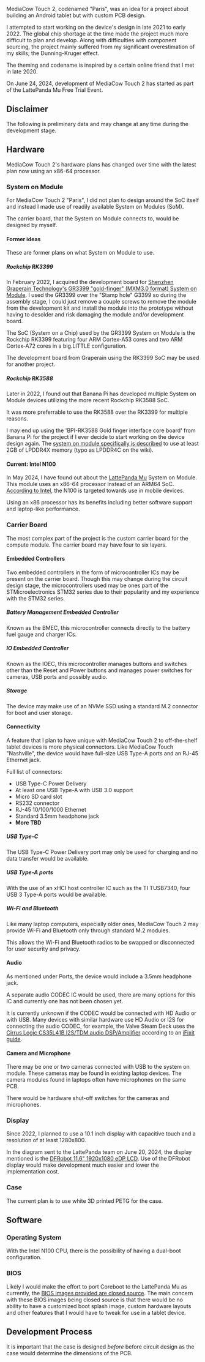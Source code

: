 MediaCow Touch 2, codenamed "Paris", was an idea for a project about building an Android tablet but with custom PCB design.

I attempted to start working on the device's design in late 2021 to early 2022. The global chip shortage at the time made the project much more difficult to plan and develop. Along with difficulties with component sourcing, the project mainly suffered from my significant overestimation of my skills; the Dunning-Kruger effect. 

The theming and codename is inspired by a certain online friend that I met in late 2020.

On June 24, 2024, development of MediaCow Touch 2 has started as part of the LattePanda Mu Free Trial Event.

## Disclaimer
The following is preliminary data and may change at any time during the development stage. 

## Hardware
MediaCow Touch 2's hardware plans has changed over time with the latest plan now using an x86-64 processor.

### System on Module
For MediaCow Touch 2 "Paris", I did not plan to design around the SoC itself and instead I made use of readily available System on Modules (SoM).

The carrier board, that the System on Module connects to, would be designed by myself. 

#### Former ideas
These are former plans on what System on Module to use. 

##### Rockchip RK3399
In February 2022, I acquired the development board for [Shenzhen Graperain Technology's GR3399 "gold-finger" (MXM3.0 format) System on Module](https://www.graperain.com/ARM-Embedded-RK3399-Development-Board/). I used the GR3399 over the "Stamp hole" G3399 so during the assembly stage, I could just remove a couple screws to remove the module from the development kit and install the module into the prototype without having to desolder and risk damaging the module and/or development board.

The SoC (System on a Chip) used by the GR3399 System on Module is the Rockchip RK3399 featuring four ARM Cortex-A53 cores and two ARM Cortex-A72 cores in a big.LITTLE configuration.

The development board from Graperain using the RK3399 SoC may be used for another project.

##### Rockchip RK3588
Later in 2022, I found out that Banana Pi has developed multiple System on Module devices utilizing the more recent Rockchip RK3588 SoC.

It was more preferrable to use the RK3588 over the RK3399 for multiple reasons. 

I may end up using the 'BPI-RK3588 Gold finger interface core board' from Banana Pi for the project if I ever decide to start working on the device design again. The [system on module specifically is described](https://wiki.banana-pi.org/BPI-RK3588_Core_board_and_development_Kit) to use at least 2GB of LPDDR4X memory (typo as LPDDR4C on the wiki).


#### Current: Intel N100
In May 2024, I have found out about the [LattePanda Mu](https://www.lattepanda.com/lattepanda-mu) System on Module. This module uses an x86-64 processor instead of an ARM64 SoC. [According to Intel](https://ark.intel.com/content/www/us/en/ark/products/231803/intel-processor-n100-6m-cache-up-to-3-40-ghz.html), the N100 is targeted towards use in mobile devices.

Using an x86 processor has its benefits including better software support and laptop-like performance.

### Carrier Board
The most complex part of the project is the custom carrier board for the compute module. The carrier board may have four to six layers. 

#### Embedded Controllers
Two embedded controllers in the form of microcontroller ICs may be present on the carrier board. Though this may change during the circuit design stage, the microcontrollers used may be ones part of the STMicroelectronics STM32 series due to their popularity and my experience with the STM32 series.

##### Battery Management Embedded Controller
Known as the BMEC, this microcontroller connects directly to the battery fuel gauge and charger ICs.

##### IO Embedded Controller
Known as the IOEC, this microcontroller manages buttons and switches other than the Reset and Power buttons and manages power switches for cameras, USB ports and possibly audio.

##### Storage
The device may make use of an NVMe SSD using a standard M.2 connector for boot and user storage.

#### Connectivity
A feature that I plan to have unique with MediaCow Touch 2 to off-the-shelf tablet devices is more physical connectors. Like MediaCow Touch "Nashville", the device would have full-size USB Type-A ports and an RJ-45 Ethernet jack.

Full list of connectors:

- USB Type-C Power Delivery
- At least one USB Type-A with USB 3.0 support
- Micro SD card slot
- RS232 connector
- RJ-45 10/100/1000 Ethernet
- Standard 3.5mm headphone jack
- **More TBD**

##### USB Type-C
The USB Type-C Power Delivery port may only be used for charging and no data transfer would be available.

##### USB Type-A ports
With the use of an xHCI host controller IC such as the TI TUSB7340, four USB 3 Type-A ports would be available.

##### Wi-Fi and Bluetooth
Like many laptop computers, especially older ones, MediaCow Touch 2 may provide Wi-Fi and Bluetooth only through standard M.2 modules.

This allows the Wi-Fi and Bluetooth radios to be swapped or disconnected for user security and privacy.

#### Audio
As mentioned under Ports, the device would include a 3.5mm headphone jack. 

A separate audio CODEC IC would be used, there are many options for this IC and currently one has not been chosen yet.

It is currently unknown if the CODEC would be connected with HD Audio or with USB. Many devices with similar hardware use HD Audio or I2S for connecting the audio CODEC, for example, the Valve Steam Deck uses the [Cirrus Logic CS35L41B I2S/TDM audio DSP/Amplifier](https://www.cirrus.com/products/cs35l41/) according to an [iFixit guide](https://www.ifixit.com/Guide/Steam+Deck+Chip+ID/147811).

#### Camera and Microphone
There may be one or two cameras connected with USB to the system on module. These cameras may be found in existing laptop devices. The camera modules found in laptops often have microphones on the same PCB.

There would be hardware shut-off switches for the cameras and microphones.

### Display
Since 2022, I planned to use a 10.1 inch display with capacitive touch and a resolution of at least 1280x800.

In the diagram sent to the LattePanda team on June 20, 2024, the display mentioned is the [DFRobot 11.6" 1920x1080 eDP LCD](https://www.dfrobot.com/product-2794.html). Use of the DFRobot display would make development much easier and lower the implementation cost.

### Case
The current plan is to use white 3D printed PETG for the case.

## Software

### Operating System
With the Intel N100 CPU, there is the possibility of having a dual-boot configuration.

### BIOS
Likely I would make the effort to port Coreboot to the LattePanda Mu as currently, the [BIOS images provided are closed source](https://github.com/LattePandaTeam/LattePanda-Mu/tree/main/Softwares/BIOS). The main concern with these BIOS images being closed source is that there would be no ability to have a customized boot splash image, custom hardware layouts and other features that I would have to tweak for use in a tablet device. 

## Development Process

It is important that the case is designed *before* before circuit design as the case would determine the dimensions of the PCB. 


